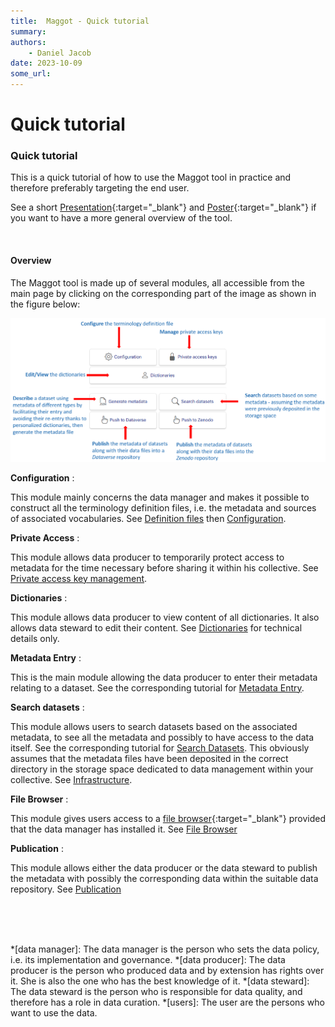```yaml
---
title:  Maggot - Quick tutorial
summary: 
authors:
    - Daniel Jacob
date: 2023-10-09
some_url:
---
```


# Quick tutorial

<style>.md-typeset h1 {display: none;} .md-nav__item {font-size: medium}</style>

### Quick tutorial

This is a quick tutorial of how to use the Maggot tool in practice and therefore preferably targeting the end user. 

See a short [Presentation][2]{:target="_blank"} and [Poster][3]{:target="_blank"} if you want to have a more general overview of the tool.

<br>

#### Overview

The Maggot tool is made up of several modules, all accessible from the main page by clicking on the corresponding part of the image as shown in the figure below:

<center>
<a href="../images/tuto_fig1.png" data-lightbox="fig1"><img src="../images/tuto_fig1.png" width="800px"></a><br>
</center>

__Configuration__
: <p>This module mainly concerns the data manager and makes it possible to construct all the terminology definition files, i.e. the metadata and sources of associated vocabularies. See [Definition files](../definitions) then [Configuration](../configuration).</p>

__Private Access__
: <p>This module allows data producer to temporarily protect access to metadata for the time necessary before sharing it within his collective. See [Private access key management](../private-access/).</p>

__Dictionaries__
: <p>This module allows data producer to view content of all dictionaries. It also allows data steward to edit their content. See [Dictionaries](../dictionaries) for technical details only.</p>

__Metadata Entry__
: <p>This is the main module allowing the data producer to enter their metadata relating to a dataset. See the corresponding tutorial for [Metadata Entry](describe).</p>

__Search datasets__
: <p>This module allows users to search datasets based on the associated metadata, to see all the metadata and possibly to have access to the data itself. See the corresponding tutorial for [Search Datasets](search). This obviously assumes that the metadata files have been deposited in the correct directory in the storage space dedicated to data management within your collective. See [Infrastructure](../infrastructure).</p>

__File Browser__
: <p>This module gives users access to a [file browser][1]{:target="_blank"} provided that the data manager has installed it. See [File Browser](../installation/#file-browser)</p>

__Publication__
: <p>This module allows either the data producer or the data steward to publish the metadata with possibly the corresponding data within the suitable data repository. See [Publication](../publish)</p>

<br><br><br>

*[data manager]: The data manager is the person who sets the data policy, i.e. its implementation and governance.
*[data producer]: The data producer is the person who produced data and by extension has rights over it. She is also the one who has the best knowledge of it.
*[data steward]: The data steward is the person who is responsible for data quality, and therefore has a role in data curation.
*[users]: The user are the persons who want to use the data.

[1]: https://filebrowser.org/features
[2]: https://inrae.github.io/pgd-mmdt/pdf/MAGGOT_Presentation_Jan2024.pdf?download=false
[3]: https://inrae.github.io/pgd-mmdt/pdf/MAGGOT_Poster_May2024.pdf?download=false

